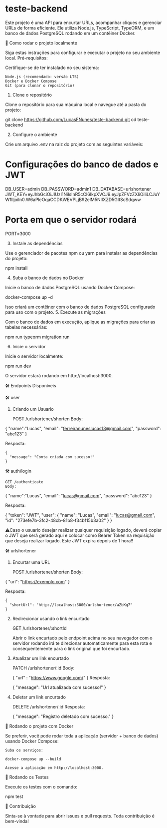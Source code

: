 # teste-backend

Este projeto é uma API para encurtar URLs, acompanhar cliques e gerenciar URLs de forma eficiente. Ele utiliza Node.js, TypeScript, TypeORM, e um banco de dados PostgreSQL rodando em um contêiner Docker.

🚀 Como rodar o projeto localmente

Siga estas instruções para configurar e executar o projeto no seu ambiente local.
Pré-requisitos:

Certifique-se de ter instalado no seu sistema:

    Node.js (recomendado: versão LTS)
    Docker e Docker Compose
    Git (para clonar o repositório)

1. Clone o repositório

Clone o repositório para sua máquina local e navegue até a pasta do projeto:

git clone https://github.com/LucasFNunes/teste-backend.git
cd teste-backend

2. Configure o ambiente

Crie um arquivo .env na raiz do projeto com as seguintes variáveis:

# Configurações do banco de dados e JWT

DB_USER=admin
DB_PASSWORD=admin1
DB_DATABASE=urlshortener
JWT_KEY=eyJhbGciOiJIUzI1NiIsInR5cCI6IkpXVCJ9.eyJpZFVzZXIiOiIiLCJuYW1lIjoiIn0.W6aPleOqaCCDKWEVPLjB92elM5NIIXZD5GItScSdqww

# Porta em que o servidor rodará
PORT=3000

3. Instale as dependências

Use o gerenciador de pacotes npm ou yarn para instalar as dependências do projeto:

npm install

4. Suba o banco de dados no Docker

Inicie o banco de dados PostgreSQL usando Docker Compose:

docker-compose up -d

Isso criará um contêiner com o banco de dados PostgreSQL configurado para uso com o projeto.
5. Execute as migrações

Com o banco de dados em execução, aplique as migrações para criar as tabelas necessárias:

npm run typeorm migration:run

6. Inicie o servidor

Inicie o servidor localmente:

npm run dev

O servidor estará rodando em http://localhost:3000.

🛠️ Endpoints Disponíveis

🛠️ user

1. Criando um Usuario

    POST /urlshortener/shorten
    Body:

{
  "name":"Lucas",
	"email": "ferreiranuneslucas13@gmail.com",
	"password": "abc123"
}

Resposta:

    {
      "message": "Conta criada com sucesso!"
    }

    
🛠️  auth/login

    GET /authenticate
    Body:

{
	"name":"Lucas",
	"email": "lucas@gmail.com",
	"password": "abc123"
}

Resposta:

{
	"token": "JWT",
	"user": {
		"name": "Lucas",
		"email": "lucas@gmail.com",
		"id": "273efe7b-3fc2-48cb-81b8-f34bf15b3a02"
	}
}

⚠️Caso o usuario desejar realizar qualquer requisição logado, deverá copiar o JWT que será gerado aqui e colocar como Bearer Token na requisição que deseja realizar logado. Este JWT expira depois de 1 hora!!

🛠️ urlshortener

1. Encurtar uma URL

    POST /urlshortener/shorten
    Body:

{
  "url": "https://exemplo.com"
}

Resposta:

    {
      "shortUrl": "http://localhost:3000/urlshortener/aZbKq7"
    }

2. Redirecionar usando o link encurtado

    GET /urlshortener/:shortId

    Abrir o link encurtado pelo endpoint acima no seu navegador com o servidor rodando irá te direcionar automaticamente para esta rota e consequentemente para o link original que foi encurtado.

3. Atualizar um link encurtado

    PATCH /urlshortener/:id
   Body:
   
    {
	   "url" : "https://www.google.com/"
    }
    Resposta:

    {
      "message": "Url atualizada com sucesso!"
    }
   
5. Deletar um link encurtado

    DELETE /urlshortener/:id
    Resposta:

    {
      "message": "Registro deletado com sucesso."
    }

🐳 Rodando o projeto com Docker

Se preferir, você pode rodar toda a aplicação (servidor + banco de dados) usando Docker Compose:

    Suba os serviços:

    docker-compose up --build

    Acesse a aplicação em http://localhost:3000.

🧪 Rodando os Testes

Execute os testes com o comando:

npm test

📝 Contribuição

Sinta-se à vontade para abrir issues e pull requests. Toda contribuição é bem-vinda!
